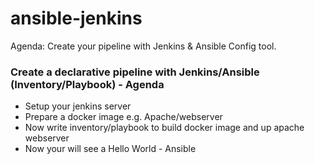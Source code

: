 # ansible-jenkins
Agenda: Create your pipeline with Jenkins &amp; Ansible Config tool. 


### Create a declarative pipeline with Jenkins/Ansible (Inventory/Playbook) - Agenda

- Setup your jenkins server
- Prepare a docker image e.g. Apache/webserver
- Now write inventory/playbook to build docker image and up apache webserver
- Now your will see a Hello World - Ansible

